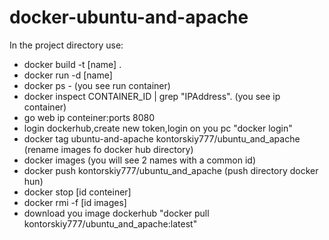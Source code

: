 # docker-ubuntu-and-apache

In the project directory use:

- docker build -t [name] .
- docker run -d [name]
- docker ps - (you see run container)
- docker inspect CONTAINER_ID | grep "IPAddress". (you see ip container)
- go web ip conteiner:ports 8080
- login dockerhub,create new token,login on you pc "docker login"
- docker tag ubuntu-and-apache kontorskiy777/ubuntu_and_apache (rename images fo docker hub directory)
- docker images (you will see 2 names with a common id) 
- docker push  kontorskiy777/ubuntu_and_apache (push directory docker hun)
- docker stop [id conteiner]
- docker rmi -f [id images]
- download you image dockerhub "docker pull kontorskiy777/ubuntu_and_apache:latest"
